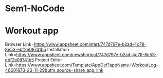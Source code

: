 # Sem1-NoCode
# Workout app

Browser Link=https://www.appsheet.com/start/747d797e-b2ad-4c78-8e53-ebf2e09741b5
Installation Link=https://www.appsheet.com/newshortcut/747d797e-b2ad-4c78-8e53-ebf2e09741b5
Project Editor Link=https://www.appsheet.com/Template/AppDef?appName=WorkoutLog-46601673-23-11-29&utm_source=share_app_link
